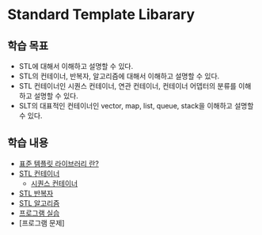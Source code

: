 # Standard Template Libarary

## 학습 목표

* STL에 대해서 이해하고 설명할 수 있다.
* STL의 컨테이너, 반복자, 알고리즘에 대해서 이해하고 설명할 수 있다.
* STL 컨테이너인 시퀀스 컨테이너, 연관 컨테이너, 컨테이너 어뎁터의 분류를 이해하고 설명할 수 있다.
* SLT의 대표적인 컨테이너인 vector, map, list, queue, stack을 이해하고 설명할 수 있다.

## 학습 내용

* [표준 템플릿 라이브러리 란?](./STL_Intro.md)
* [STL 컨테이너](./Container.md)
    + [시퀀스 컨테이너](./SequenceContainer.md)
* [STL 반복자](./Iterator.md)
* [STL 알고리즘](./algorithms.md)
* [프로그램 실습](Labs.md)
* [프로그램 문제]
